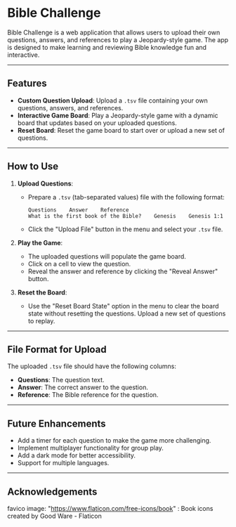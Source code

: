 # Bible Challenge

Bible Challenge is a web application that allows users to upload their own questions, answers, and references to play a Jeopardy-style game. The app is designed to make learning and reviewing Bible knowledge fun and interactive.

---

## Features

- **Custom Question Upload**: Upload a `.tsv` file containing your own questions, answers, and references.
- **Interactive Game Board**: Play a Jeopardy-style game with a dynamic board that updates based on your uploaded questions.
- **Reset Board**: Reset the game board to start over or upload a new set of questions.

---

## How to Use

1. **Upload Questions**:
   - Prepare a `.tsv` (tab-separated values) file with the following format:
     ```
     Questions    Answer    Reference
     What is the first book of the Bible?    Genesis    Genesis 1:1
     ```
   - Click the "Upload File" button in the menu and select your `.tsv` file.

2. **Play the Game**:
   - The uploaded questions will populate the game board.
   - Click on a cell to view the question.
   - Reveal the answer and reference by clicking the "Reveal Answer" button.

3. **Reset the Board**:
   - Use the "Reset Board State" option in the menu to clear the board state without resetting the questions. Upload a new set of questions to replay.

---

## File Format for Upload

The uploaded `.tsv` file should have the following columns:

- **Questions**: The question text.
- **Answer**: The correct answer to the question.
- **Reference**: The Bible reference for the question.

---

## Future Enhancements
* Add a timer for each question to make the game more challenging.
* Implement multiplayer functionality for group play.
* Add a dark mode for better accessibility.
* Support for multiple languages.

---

## Acknowledgements
favico image: "https://www.flaticon.com/free-icons/book" : Book icons created by Good Ware - Flaticon